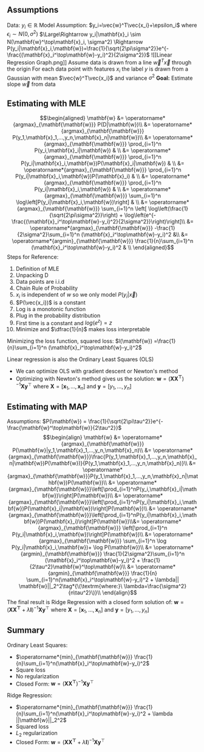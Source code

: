 ## Assumptions
Data: $y_i\in\mathbb{R}$
Model Assumption: $y_i=\vec{w}^T\vec{x_i}+\epsilon_i$ where $\epsilon_i\sim N(0,\sigma^2)$ $\Large\Rightarrow y_i|\mathbf{x}_i \sim N(\mathbf{w}^\top\mathbf{x}_i, \sigma^2)			    \Rightarrow P(y_i|\mathbf{x}_i,\mathbf{w})=\frac{1}{\sqrt{2\pi\sigma^2}}e^{-\frac{(\mathbf{x}_i^\top\mathbf{w}-y_i)^2}{2\sigma^2}}$
![[Linear Regression Graph.png]]
Assume data is drawn from a line $\vec{w}^T\vec{x}$ through the origin
For each data point with features $x_i$ the label $y$ is drawn from a Gaussian with mean $\vec{w}^T\vec{x_i}$ and variance $\sigma^2$
**Goal:** Estimate slope $\vec{w}$ from data

## Estimating with MLE

$$\begin{aligned} \mathbf{w} &= \operatorname*{argmax}_{\mathbf{\mathbf{w}}} P(D|\mathbf{w})\\
      &=
      \operatorname*{argmax}_{\mathbf{\mathbf{w}}}
      P(y_1,\mathbf{x}_1,...,y_n,\mathbf{x}_n|\mathbf{w})\\ 
      &=
      \operatorname*{argmax}_{\mathbf{\mathbf{w}}} \prod_{i=1}^n
      P(y_i,\mathbf{x}_i|\mathbf{w}) & \\ &=
      \operatorname*{argmax}_{\mathbf{\mathbf{w}}} \prod_{i=1}^n
      P(y_i|\mathbf{x}_i,\mathbf{w})P(\mathbf{x}_i|\mathbf{w}) & \\ &=
      \operatorname*{argmax}_{\mathbf{\mathbf{w}}} \prod_{i=1}^n
      P(y_i|\mathbf{x}_i,\mathbf{w})P(\mathbf{x}_i) &
      \\ &=
      \operatorname*{argmax}_{\mathbf{\mathbf{w}}} \prod_{i=1}^n
      P(y_i|\mathbf{x}_i,\mathbf{w}) & \\ &=
      \operatorname*{argmax}_{\mathbf{\mathbf{w}}} \sum_{i=1}^n
      \log\left[P(y_i|\mathbf{x}_i,\mathbf{w})\right] & \\ &= \operatorname*{argmax}_{\mathbf{\mathbf{w}}}
      \sum_{i=1}^n \left[ \log\left(\frac{1}{\sqrt{2\pi\sigma^2}}\right) +
      \log\left(e^{-\frac{(\mathbf{x}_i^\top\mathbf{w}-y_i)^2}{2\sigma^2}}\right)\right]\\ &=
      \operatorname*{argmax}_{\mathbf{\mathbf{w}}}
      -\frac{1}{2\sigma^2}\sum_{i=1}^n (\mathbf{x}_i^\top\mathbf{w}-y_i)^2 &\\ &=
      \operatorname*{argmin}_{\mathbf{\mathbf{w}}} \frac{1}{n}\sum_{i=1}^n
      (\mathbf{x}_i^\top\mathbf{w}-y_i)^2 & \\
      \end{aligned}$$
  Steps for Reference:
  1. Definition of MLE
  2. Unpacking D
  3. Data points are i.i.d 
  4. Chain Rule of Probability
  5. $x_i$ is independent of $w$ so we only model $P(y_i|\vec{x})$
  6. $P(\vec{x_i})$ is a constant
  7. Log is a monotonic function
  8. Plug in the probability distribution
  9. First time is a constant and $log(e^z)=z$
  10. Minimize and $\dfrac{1}{n}$ makes loss interpretable

Minimizing the loss function, squared loss: $l(\mathbf{w}) =\frac{1}{n}\sum_{i=1}^n (\mathbf{x}_i^\top\mathbf{w}-y_i)^2$

Linear regression is also the Ordinary Least Squares (OLS)
- We can optimize OLS with gradient descent or Newton's method
- Optimizing with Newton's method gives us the solution: $\mathbf{w} = (\mathbf{XX^\top})^{-1}\mathbf{X}\mathbf{y}^\top$ where $\mathbf{X}=\left[\mathbf{x}_1,\dots,\mathbf{x}_n\right]$ and  $\mathbf{y}=\left[y_1,\dots,y_n\right]$

## Estimating with MAP

Assumptions: $P(\mathbf{w}) =    \frac{1}{\sqrt{2\pi\tau^2}}e^{-\frac{\mathbf{w}^\top\mathbf{w}}{2\tau^2}}$
$$\begin{align} \mathbf{w} &=
      \operatorname*{argmax}_{\mathbf{\mathbf{w}}}
      P(\mathbf{w}|y_1,\mathbf{x}_1,...,y_n,\mathbf{x}_n)\\ &=
      \operatorname*{argmax}_{\mathbf{\mathbf{w}}}\frac{P(y_1,\mathbf{x}_1,...,y_n,\mathbf{x}_n|\mathbf{w})P(\mathbf{w})}{P(y_1,\mathbf{x}_1,...,y_n,\mathbf{x}_n)}\\
      &= \operatorname*{argmax}_{\mathbf{\mathbf{w}}}P(y_1,\mathbf{x}_1,...,y_n,\mathbf{x}_n|\mathbf{w})P(\mathbf{w})\\ &=
      \operatorname*{argmax}_{\mathbf{\mathbf{w}}}\left[\prod_{i=1}^nP(y_i,\mathbf{x}_i|\mathbf{w})\right]P(\mathbf{w})\\
      &= \operatorname*{argmax}_{\mathbf{\mathbf{w}}}\left[\prod_{i=1}^nP(y_i|\mathbf{x}_i,\mathbf{w})P(\mathbf{x}_i|\mathbf{w})\right]P(\mathbf{w})\\
      &= \operatorname*{argmax}_{\mathbf{\mathbf{w}}}\left[\prod_{i=1}^nP(y_i|\mathbf{x}_i,\mathbf{w})P(\mathbf{x}_i)\right]P(\mathbf{w})\\&= \operatorname*{argmax}_{\mathbf{\mathbf{w}}} \left[\prod_{i=1}^n
      P(y_i|\mathbf{x}_i,\mathbf{w})\right]P(\mathbf{w})\\ &=
      \operatorname*{argmax}_{\mathbf{\mathbf{w}}} \sum_{i=1}^n \log
      P(y_i|\mathbf{x}_i,\mathbf{w})+ \log P(\mathbf{w})\\ &=
      \operatorname*{argmin}_{\mathbf{\mathbf{w}}} \frac{1}{2\sigma^2}\sum_{i=1}^n (\mathbf{x}_i^\top\mathbf{w}-y_i)^2 +
      \frac{1}{2\tau^2}\mathbf{w}^\top\mathbf{w}\\ &=
      \operatorname*{argmin}_{\mathbf{\mathbf{w}}} \frac{1}{n} \sum_{i=1}^n(\mathbf{x}_i^\top\mathbf{w}-y_i)^2 + \lambda|| \mathbf{w}||_2^2\tag*{\(\textrm{where:}\  \lambda=\frac{\sigma^2}{n\tau^2}\)}\\ \end{align}$$
  The final result is Ridge Regression with a closed form solution of: $\mathbf{w} = (\mathbf{X X^{\top}}+\lambda\mathbf{I})^{-1}\mathbf{X}\mathbf{y}^\top$ where $\mathbf{X}=\left[\mathbf{x}_1,\dots,\mathbf{x}_n\right]$ and  $\mathbf{y}=\left[y_1,\dots,y_n\right]$ 

## Summary

Ordinary Least Squares:
- $\operatorname*{min}_{\mathbf{\mathbf{w}}} \frac{1}{n}\sum_{i=1}^n(\mathbf{x}_i^\top\mathbf{w}-y_i)^2$
- Square loss
- No regularization
- Closed Form: $\mathbf{w} = (\mathbf{X X^\top})^{-1}\mathbf{X}        \mathbf{y}^\top$

Ridge Regression:
- $\operatorname*{min}_{\mathbf{\mathbf{w}}} \frac{1}{n}\sum_{i=1}^n(\mathbf{x}_i^\top\mathbf{w}-y_i)^2 + \lambda ||\mathbf{w}||_2^2$
- Squared loss
- $L_2$ regularization
- Closed Form: $\mathbf{w} = (\mathbf{X X^{\top}}+\lambda\mathbf{I})^{-1}\mathbf{X} \mathbf{y}^\top$
